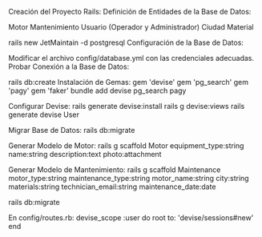 Creación del Proyecto Rails:
Definición de Entidades de la Base de Datos:

Motor
Mantenimiento
Usuario (Operador y Administrador)
Ciudad
Material

rails new JetMaintain -d postgresql
Configuración de la Base de Datos:

Modificar el archivo config/database.yml con las credenciales adecuadas.
Probar Conexión a la Base de Datos:

rails db:create
Instalación de Gemas:
gem 'devise'
gem 'pg_search'
gem 'pagy'
gem 'faker'
bundle add devise pg_search pagy

Configurar Devise:
rails generate devise:install
rails g devise:views
rails generate devise User 

Migrar Base de Datos:
rails db:migrate

Generar Modelo de Motor:
rails g scaffold Motor equipment_type:string name:string description:text photo:attachment

Generar Modelo de Mantenimiento:
rails g scaffold Maintenance motor_type:string maintenance_type:string motor_name:string city:string materials:string technician_email:string maintenance_date:date

rails db:migrate

En config/routes.rb:
devise_scope :user do
    root to: 'devise/sessions#new'
end
